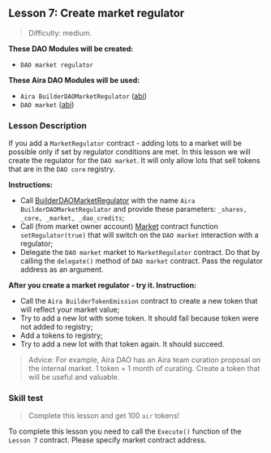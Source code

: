 ## Lesson 7: Create market regulator 

> Difficulty: medium.

**These DAO Modules will be created:**

- `DAO market regulator`

**These Aira DAO Modules will be used:**

- `Aira BuilderDAOMarketRegulator` ([abi](https://raw.githubusercontent.com/airalab/core/master/abi/builder/BuilderDAOMarketRegulator.json))
- `DAO market` ([abi](https://raw.githubusercontent.com/airalab/core/master/abi/modules/Market.json))

### Lesson Description 

If you add a `MarketRegulator` contract - adding lots to a market will be possible only if set by regulator conditions are met. In this lesson we will create the regulator for the `DAO market`. It will only allow lots that sell tokens that are in the `DAO core` registry. 

**Instructions:**

- Call [BuilderDAOMarketRegulator](https://github.com/airalab/core/wiki/API-Reference#builderdaomarketregulator) with the name `Aira BuilderDAOMarketRegulator` and provide these parameters: `_shares, _core, _market, _dao_credits`;
- Call (from market owner account) [Market](https://github.com/airalab/core/wiki/API-Reference#market) contract function `setRegulator(true)` that will switch on the `DAO market` interaction with a regulator;
- Delegate the `DAO market` market to `MarketRegulator` contract. Do that by calling the `delegate()` method of `DAO market` contract. Pass the regulator address as an argument.

**After you create a market regulator - try it. Instruction:**

- Call the `Aira BuilderTokenEmission` contract to create a new token that will reflect your market value;
- Try to add a new lot with some token. It should fail because token were not added to registry;
- Add a tokens to registry;
- Try to add a new lot with that token again. It should succeed.

> Advice: For example, Aira DAO has an Aira team curation proposal on the internal market. 1 token = 1 month of curating. Create a token that will be useful and valuable.

### Skill test 

> Complete this lesson and get 100 `air` tokens! 

To complete this lesson you need to call the `Execute()` function of the `Lesson 7` contract. Please specify market contract address.
